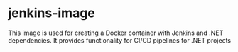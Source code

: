 # jenkins-image
This image is used for creating a Docker container with Jenkins and .NET dependencies. It provides functionality for CI/CD pipelines for .NET projects
